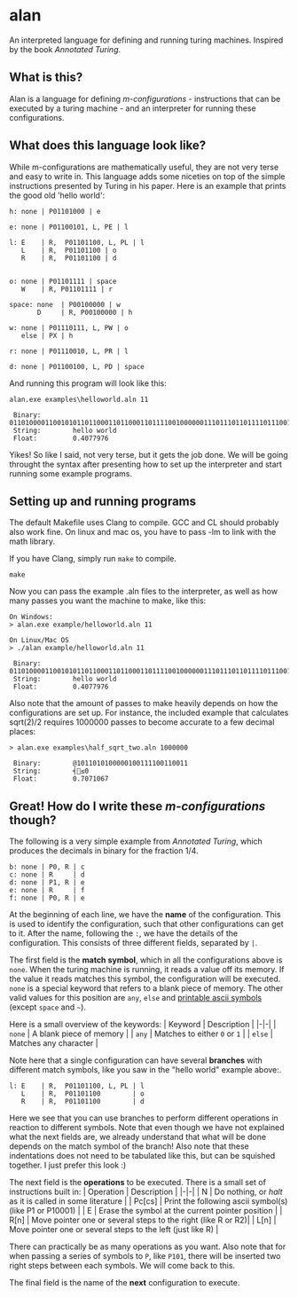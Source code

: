 # alan
An interpreted language for defining and running turing machines. Inspired by the book _Annotated Turing_.

## What is this?
Alan is a language for defining _m-configurations_ - instructions that can be executed by a turing machine - and an interpreter for running these configurations.

## What does this language look like?
While m-configurations are mathematically useful, they are not very terse and easy to write in. This language adds some niceties on top of the simple instructions presented by Turing in his paper. Here is an example that prints the good old 'hello world':
```
h: none | P01101000 | e

e: none | P01100101, L, PE | l

l: E    | R,  P01101100, L, PL | l
   L    | R,  P01101100 | o
   R    | R,  P01101100 | d


o: none | P01101111 | space
   W    | R, P01101111 | r

space: none  | P00100000 | w
       D     | R, P00100000 | h

w: none | P01110111, L, PW | o
   else | PX | h

r: none | P01110010, L, PR | l

d: none | P01100100, L, PD | space
```
And running this program will look like this:
```
alan.exe examples\helloworld.aln 11

 Binary:        0110100001100101011011000110110001101111001000000111011101101111011100100110110001100100
 String:        hello world
 Float:         0.4077976
```
Yikes! So like I said, not very terse, but it gets the job done. We will be going throught the syntax after presenting how to set up the interpreter and start running some example programs.


## Setting up and running programs
The default Makefile uses Clang to compile. GCC and CL should probably also work fine. On linux and mac os, you have to pass -lm to link with the math library.

If you have Clang, simply run `make` to compile. 
```
make
```
Now you can pass the example .aln files to the interpreter, as well as how many passes you want the machine to make, like this:
```
On Windows:
> alan.exe example/helloworld.aln 11

On Linux/Mac OS
> ./alan example/helloworld.aln 11

 Binary:        0110100001100101011011000110110001101111001000000111011101101111011100100110110001100100
 String:        hello world
 Float:         0.4077976
```
Also note that the amount of passes to make heavily depends on how the configurations are set up. For instance, the included example that calculates sqrt(2)/2 requires 1000000 passes to become accurate to a few decimal places:
```
> alan.exe examples\half_sqrt_two.aln 1000000

 Binary:        @1011010100000100111100110011
 String:        ╡≤0
 Float:         0.7071067
 ```

## Great! How do I write these _m-configurations_ though?
The following is a very simple example from _Annotated Turing_, which produces the decimals in binary for the fraction 1/4.
```
b: none | P0, R | c
c: none | R     | d
d: none | P1, R | e
e: none | R     | f
f: none | P0, R | e
```
At the beginning of each line, we have the **name** of the configuration. This is used to identify the configuration, such that other configurations can get to it.
After the name, following the `:`, we have the details of the configuration. This consists of three different fields, separated by `|`.

The first field is the **match symbol**, which in all the configurations above is `none`. When the turing machine is running, it reads a value off its memory. If the value it reads matches this symbol, the configuration will be executed. `none` is a special keyword that refers to a blank piece of memory. The other valid values for this position are `any`, `else` and [printable ascii symbols](https://theasciicode.com.ar/) (except `space` and `~`).

Here is a small overview of the keywords:
| Keyword | Description |
|-|-|
| `none`  | A blank piece of memory |
| `any`   | Matches to either `0` or `1` |
| `else`  | Matches any character |

Note here that a single configuration can have several **branches** with different match symbols, like you saw in the "hello world" example above:.
```
l: E    | R,  P01101100, L, PL | l
   L    | R,  P01101100        | o
   R    | R,  P01101100        | d
```
Here we see that you can use branches to perform different operations in reaction to different symbols. Note that even though we have not explained what the next fields are, we already understand that what will be done depends on the match symbol of the branch! Also note that these indentations does not need to be tabulated like this, but can be squished together. I just prefer this look :)

The next field is the **operations** to be executed. There is a small set of instructions built in:
| Operation | Description |
|-|-|
| N | Do nothing, or _halt_ as it is called in some literature |
| Pc[cs] | Print the following ascii symbol(s) (like P1 or P10001) |
| E | Erase the symbol at the current pointer position |
| R[n] | Move pointer one or several steps to the right (like R or R2)|
| L[n] | Move pointer one or several steps to the left (just like R) |

There can practically be as many operations as you want.
Also note that for when passing a series of symbols to `P`, like `P101`, 
there will be inserted two right steps between each symbols. We will come back to this.

The final field is the name of the **next** configuration to execute.
